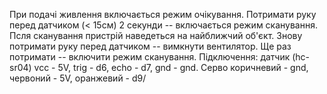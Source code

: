 При подачі живлення включається режим очікування. Потримати руку перед датчиком (< 15см) 2 секунди -- включається режим сканування. Псля сканування пристрій наведеться на найближчий об'єкт. Знову потримати руку перед датчиком -- вимкнути вентилятор. Ще раз потримати -- включити режим сканування.
Підключення: датчик (hc-sr04) vcc - 5V, trig - d6, echo - d7, gnd - gnd. Серво коричневий - gnd, червоний - 5V, оранжевий - d9/
